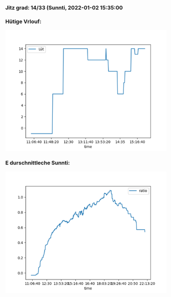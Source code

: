 ### Jitz grad: 14/33 (Sunnti, 2022-01-02 15:35:00

### Hütige Vrlouf:
![Graph](Today.png)

### E durschnittleche Sunnti:
![Graph](Sunnti.png)